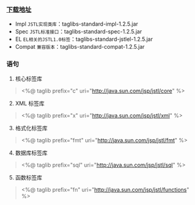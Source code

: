 ### [下载地址](https://tomcat.apache.org/download-taglibs.cgi)

- Impl `JSTL实现类库`：taglibs-standard-impl-1.2.5.jar
- Spec `JSTL标准接口`：taglibs-standard-spec-1.2.5.jar
- EL `EL相关的JSTL1.0标签`：taglibs-standard-jstlel-1.2.5.jar
- Compat  `兼容版本`：taglibs-standard-compat-1.2.5.jar

### 语句

1. 核心标签库

> <%@ taglib prefix="c" uri="http://java.sun.com/jsp/jstl/core" %>

2. XML 标签库

> <%@ taglib prefix="x" uri="http://java.sun.com/jsp/jstl/xml" %>

3. 格式化标签库

> <%@ taglib prefix="fmt" uri="http://java.sun.com/jsp/jstl/fmt" %>

4. 数据库标签库

> <%@ taglib prefix="sql" uri="http://java.sun.com/jsp/jstl/sql" %>

5. 函数标签库

> <%@ taglib prefix="fn" uri="http://java.sun.com/jsp/jstl/functions" %>